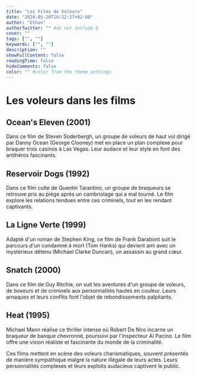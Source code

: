```yaml
---
title: "Les Films de Voleurs"
date: "2024-05-20T16:22:27+02:00"
author: "Ethan"
authorTwitter: "" #do not include @
cover: ""
tags: ["", ""]
keywords: ["", ""]
description: ""
showFullContent: false
readingTime: false
hideComments: false
color: "" #color from the theme settings
---
```


# Les voleurs dans les films

## Ocean's Eleven (2001)

Dans ce film de Steven Soderbergh, un groupe de voleurs de haut vol dirigé par Danny Ocean (George Clooney) met en place un plan complexe pour braquer trois casinos à Las Vegas.
Leur audace et leur style en font des antihéros fascinants.

## Reservoir Dogs (1992)

Dans ce film culte de Quentin Tarantino, un groupe de braqueurs se retrouve pris au piège après un cambriolage qui a mal tourné.
Le film explore les relations tendues entre ces criminels, tout en les rendant captivants.

## La Ligne Verte (1999) 

Adapté d'un roman de Stephen King, ce film de Frank Darabont suit le parcours d'un condamné à mort (Tom Hanks) qui devient ami avec un mystérieux détenu (Michael Clarke Duncan), un assassin au grand cœur.

## Snatch (2000)

Dans ce film de Guy Ritchie, on suit les aventures d'un groupe de voleurs, de boxeurs et de criminels aux personnalités hautes en couleur.
Leurs arnaques et leurs conflits font l'objet de rebondissements palpitants.

## Heat (1995)

Michael Mann réalise ce thriller intense où Robert De Niro incarne un braqueur de banque chevronné, poursuivi par l'inspecteur Al Pacino.
Le film offre une vision réaliste et fascinante du monde de la criminalité.

Ces films mettent en scène des voleurs charismatiques, souvent présentés de manière sympathique malgré la nature illégale de leurs actes.
Leurs personnalités complexes et leurs exploits audacieux captivent le public.